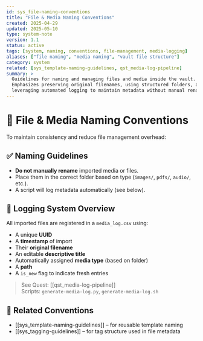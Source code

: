 ```yaml
---
id: sys_file-naming-conventions
title: "File & Media Naming Conventions"
created: 2025-04-29
updated: 2025-05-10
type: system-note
version: 1.1
status: active
tags: [system, naming, conventions, file-management, media-logging]
aliases: ["file naming", "media naming", "vault file structure"]
category: system
related: [sys_template-naming-guidelines, qst_media-log-pipeline]
summary: >
  Guidelines for naming and managing files and media inside the vault. 
  Emphasizes preserving original filenames, using structured folders, and 
  leveraging automated logging to maintain metadata without manual renaming.
---
```


# 📂 File & Media Naming Conventions

To maintain consistency and reduce file management overhead:

## ✅ Naming Guidelines
- **Do not manually rename** imported media or files.
- Place them in the correct folder based on type (`images/`, `pdfs/`, `audio/`, etc.).
- A script will log metadata automatically (see below).

## 🧾 Logging System Overview

All imported files are registered in a `media_log.csv` using:
- A unique **UUID**
- A **timestamp** of import
- Their **original filename**
- An editable **descriptive title**
- Automatically assigned **media type** (based on folder)
- A **path**
- A `is_new` flag to indicate fresh entries

> See Quest: [[qst_media-log-pipeline]]  
> Scripts: `generate-media-log.py`, `generate-media-log.sh`

## 📘 Related Conventions
- [[sys_template-naming-guidelines]] – for reusable template naming
- [[sys_tagging-guidelines]] – for tag structure used in file metadata

